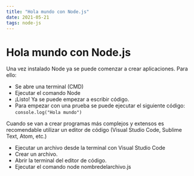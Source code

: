 ```yaml
---
title: "Hola mundo con Node.js"
date: 2021-05-21
tags: node-js
---
```


# Hola mundo con Node.js
Una vez instalado Node ya se puede comenzar a crear aplicaciones. Para ello:

- Se abre una terminal (CMD)
- Ejecutar el comando Node
- ¡Listo! Ya se puede empezar a escribir código.
- Para empezar con una prueba se puede ejecutar el siguiente código: `console.log("Hola mundo")`

Cuando se van a crear programas más complejos y extensos es recomendable utilizar un editor de código (Visual Studio Code, Sublime Text, Atom, etc.)

- Ejecutar un archivo desde la terminal con Visual Studio Code
- Crear un archivo.
- Abrir la terminal del editor de código.
- Ejecutar el comando node nombredelarchivo.js
